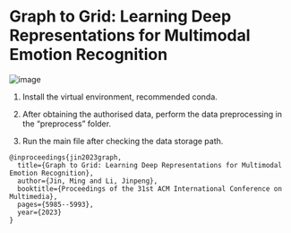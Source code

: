 
# Graph to Grid: Learning Deep Representations for Multimodal Emotion Recognition

![image](https://github.com/Jinminbox/G2G/assets/48828942/d82aff56-9b16-4f2c-a4c3-c9b5d5a8f6b6)


1. Install the virtual environment, recommended conda.

2. After obtaining the authorised data, perform the data preprocessing in the “preprocess” folder.

3. Run the main file after checking the data storage path.

```
@inproceedings{jin2023graph,
  title={Graph to Grid: Learning Deep Representations for Multimodal Emotion Recognition},
  author={Jin, Ming and Li, Jinpeng},
  booktitle={Proceedings of the 31st ACM International Conference on Multimedia},
  pages={5985--5993},
  year={2023}
}
```
